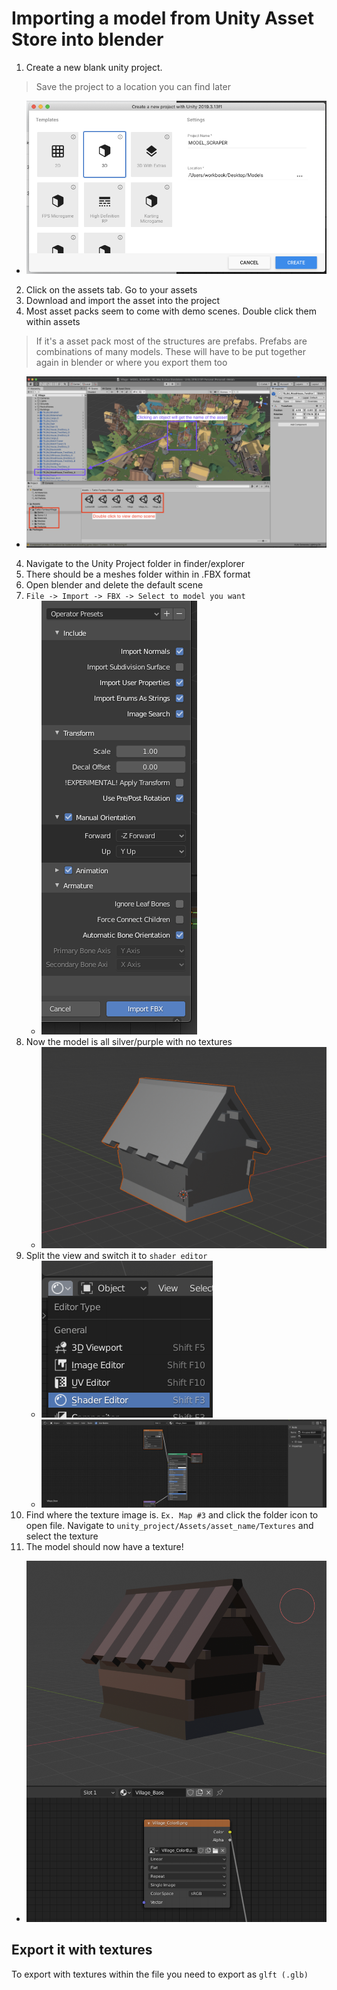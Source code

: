 # Importing a model from Unity Asset Store into blender

1. Create a new blank unity project. 
> Save the project to a location you can find later
   
   - ![unity create blank](./images/unity_create_blank.png)

2. Click on the assets tab. Go to your assets
3. Download and import the asset into the project
4. Most asset packs seem to come with demo scenes. Double click them within assets 
> If it's a asset pack most of the structures are prefabs. Prefabs are combinations of many models. These will have to be put together again in blender or where you export them too
   
   - ![unity asset name](./images/unity_asset_name.png)
   
4. Navigate to the Unity Project folder in finder/explorer
5. There should be a meshes folder within in .FBX format
6. Open blender and delete the default scene
7. `File -> Import -> FBX -> Select to model you want` 
   - ![fbx import settings into blender](./images/fbx-import-settings.png)
8. Now the model is all silver/purple with no textures
   - ![blender model is silver](./images/blender_unity_fbx_is_silver.png)
9. Split the view and switch it to `shader editor`
   - ![switch to shader](./images/blender_switch_to_shader.png)
   - ![shader editor](./images/blender_shader_editor.png)
10. Find where the texture image is. `Ex. Map #3` and click the folder icon to open file. Navigate to `unity_project/Assets/asset_name/Textures` and select the texture
11. The model should now have a texture!
   - ![added shader](./images/blender_after_open_texture.png)

## Export it with textures
To export with textures within the file you need to export as `glft (.glb)`
